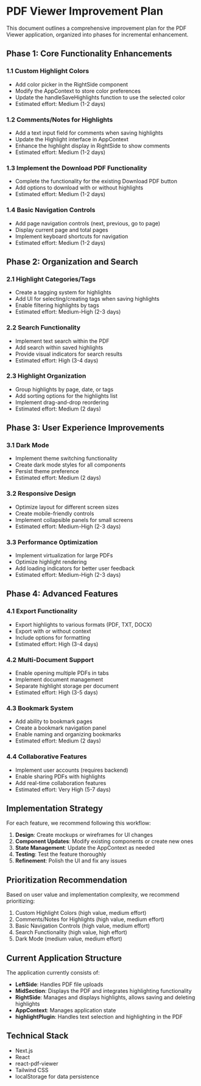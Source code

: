 # PDF Viewer Improvement Plan

This document outlines a comprehensive improvement plan for the PDF Viewer application, organized into phases for incremental enhancement.

## Phase 1: Core Functionality Enhancements

### 1.1 Custom Highlight Colors

- Add color picker in the RightSide component
- Modify the AppContext to store color preferences
- Update the handleSaveHighlights function to use the selected color
- Estimated effort: Medium (1-2 days)

### 1.2 Comments/Notes for Highlights

- Add a text input field for comments when saving highlights
- Update the Highlight interface in AppContext
- Enhance the highlight display in RightSide to show comments
- Estimated effort: Medium (1-2 days)

### 1.3 Implement the Download PDF Functionality

- Complete the functionality for the existing Download PDF button
- Add options to download with or without highlights
- Estimated effort: Medium (1-2 days)

### 1.4 Basic Navigation Controls

- Add page navigation controls (next, previous, go to page)
- Display current page and total pages
- Implement keyboard shortcuts for navigation
- Estimated effort: Medium (1-2 days)

## Phase 2: Organization and Search

### 2.1 Highlight Categories/Tags

- Create a tagging system for highlights
- Add UI for selecting/creating tags when saving highlights
- Enable filtering highlights by tags
- Estimated effort: Medium-High (2-3 days)

### 2.2 Search Functionality

- Implement text search within the PDF
- Add search within saved highlights
- Provide visual indicators for search results
- Estimated effort: High (3-4 days)

### 2.3 Highlight Organization

- Group highlights by page, date, or tags
- Add sorting options for the highlights list
- Implement drag-and-drop reordering
- Estimated effort: Medium (2 days)

## Phase 3: User Experience Improvements

### 3.1 Dark Mode

- Implement theme switching functionality
- Create dark mode styles for all components
- Persist theme preference
- Estimated effort: Medium (2 days)

### 3.2 Responsive Design

- Optimize layout for different screen sizes
- Create mobile-friendly controls
- Implement collapsible panels for small screens
- Estimated effort: Medium-High (2-3 days)

### 3.3 Performance Optimization

- Implement virtualization for large PDFs
- Optimize highlight rendering
- Add loading indicators for better user feedback
- Estimated effort: Medium-High (2-3 days)

## Phase 4: Advanced Features

### 4.1 Export Functionality

- Export highlights to various formats (PDF, TXT, DOCX)
- Export with or without context
- Include options for formatting
- Estimated effort: High (3-4 days)

### 4.2 Multi-Document Support

- Enable opening multiple PDFs in tabs
- Implement document management
- Separate highlight storage per document
- Estimated effort: High (3-5 days)

### 4.3 Bookmark System

- Add ability to bookmark pages
- Create a bookmark navigation panel
- Enable naming and organizing bookmarks
- Estimated effort: Medium (2 days)

### 4.4 Collaborative Features

- Implement user accounts (requires backend)
- Enable sharing PDFs with highlights
- Add real-time collaboration features
- Estimated effort: Very High (5-7 days)

## Implementation Strategy

For each feature, we recommend following this workflow:

1. **Design**: Create mockups or wireframes for UI changes
2. **Component Updates**: Modify existing components or create new ones
3. **State Management**: Update the AppContext as needed
4. **Testing**: Test the feature thoroughly
5. **Refinement**: Polish the UI and fix any issues

## Prioritization Recommendation

Based on user value and implementation complexity, we recommend prioritizing:

1. Custom Highlight Colors (high value, medium effort)
2. Comments/Notes for Highlights (high value, medium effort)
3. Basic Navigation Controls (high value, medium effort)
4. Search Functionality (high value, high effort)
5. Dark Mode (medium value, medium effort)

## Current Application Structure

The application currently consists of:

- **LeftSide**: Handles PDF file uploads
- **MidSection**: Displays the PDF and integrates highlighting functionality
- **RightSide**: Manages and displays highlights, allows saving and deleting highlights
- **AppContext**: Manages application state
- **highlightPlugin**: Handles text selection and highlighting in the PDF

## Technical Stack

- Next.js
- React
- react-pdf-viewer
- Tailwind CSS
- localStorage for data persistence
